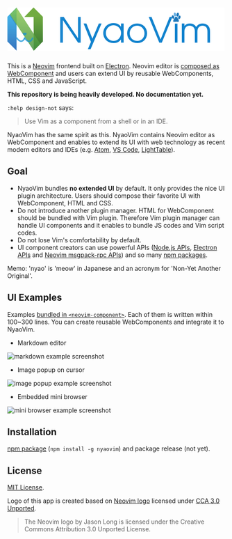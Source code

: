 ![NyaoVim](resources/title-bar.png)
===================================

This is a [Neovim](https://neovim.io/) frontend built on [Electron](http://electron.atom.io/).  Neovim editor is [composed as WebComponent](https://github.com/rhysd/neovim-component) and users can extend UI by reusable WebComponents, HTML, CSS and JavaScript.

**This repository is being heavily developed.  No documentation yet.**

`:help design-not` says:

> Use Vim as a component from a shell or in an IDE.

NyaoVim has the same spirit as this.  NyaoVim contains Neovim editor as WebComponent and enables to extend its UI with web technology as recent modern editors and IDEs (e.g. [Atom](http://atom.io/), [VS Code](https://github.com/Microsoft/vscode), [LightTable](http://lighttable.com/)).

## Goal

- NyaoVim bundles **no extended UI** by default.  It only provides the nice UI plugin architecture.  Users should compose their favorite UI with WebComponent, HTML and CSS.
- Do not introduce another plugin manager.  HTML for WebComponent should be bundled with Vim plugin.  Therefore Vim plugin manager can handle UI components and it enables to bundle JS codes and Vim script codes.
- Do not lose Vim's comfortability by default.
- UI component creators can use powerful APIs ([Node.js APIs](https://nodejs.org/en/docs/), [Electron APIs](https://github.com/atom/electron/tree/master/docs/api) and [Neovim msgpack-rpc APIs](https://neovim.io/doc/user/msgpack_rpc.html)) and so many [npm packages](https://www.npmjs.com/).

Memo: 'nyao' is 'meow' in Japanese and an acronym for 'Non-Yet Another Original'.

## UI Examples

Examples [bundled in `<neovim-component>`](https://github.com/rhysd/neovim-component/tree/master/example).  Each of them is written within 100~300 lines. You can create reusable WebComponents and integrate it to NyaoVim.

- Markdown editor

![markdown example screenshot](https://raw.githubusercontent.com/rhysd/ss/master/neovim-component/markdown-example.gif)

- Image popup on cursor

![image popup example screenshot](https://raw.githubusercontent.com/rhysd/ss/master/neovim-component/popup-image-example.gif)

- Embedded mini browser

![mini browser example screenshot](https://raw.githubusercontent.com/rhysd/ss/master/neovim-component/mini-browser.gif)

## Installation

[npm package](https://www.npmjs.com/package/nyaovim) (`npm install -g nyaovim`) and package release (not yet).

## License

[MIT License](/LICENSE.txt).

Logo of this app is created based on [Neovim logo](https://neovim.io/) licensed under [CCA 3.0 Unported](https://creativecommons.org/licenses/by/3.0/legalcode).

> The Neovim logo by Jason Long is licensed under the Creative Commons Attribution 3.0 Unported License.
